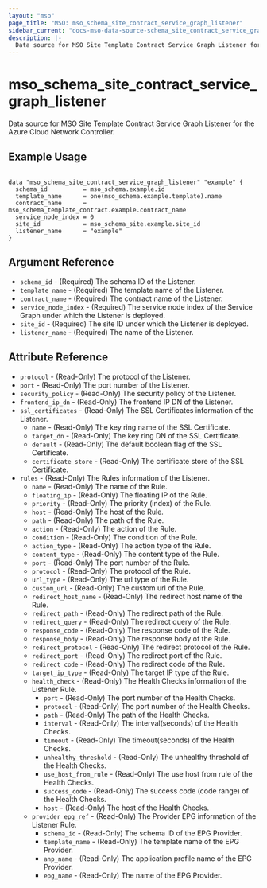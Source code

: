 ```yaml
---
layout: "mso"
page_title: "MSO: mso_schema_site_contract_service_graph_listener"
sidebar_current: "docs-mso-data-source-schema_site_contract_service_graph_listener"
description: |-
  Data source for MSO Site Template Contract Service Graph Listener for the Azure Cloud Network Controller.
---
```


# mso_schema_site_contract_service_graph_listener #

Data source for MSO Site Template Contract Service Graph Listener for the Azure Cloud Network Controller.

## Example Usage ##

```hcl

data "mso_schema_site_contract_service_graph_listener" "example" {
  schema_id          = mso_schema.example.id
  template_name      = one(mso_schema.example.template).name
  contract_name      = mso_schema_template_contract.example.contract_name
  service_node_index = 0
  site_id            = mso_schema_site.example.site_id
  listener_name      = "example"
}

```

## Argument Reference ##
* `schema_id` - (Required) The schema ID of the Listener.
* `template_name` - (Required) The template name of the Listener.
* `contract_name` - (Required) The contract name of the Listener.
* `service_node_index` - (Required) The service node index of the Service Graph under which the Listener is deployed.
* `site_id` - (Required) The site ID under which the Listener is deployed.
* `listener_name` - (Required) The name of the Listener.

## Attribute Reference ##
* `protocol` - (Read-Only) The protocol of the Listener.
* `port` - (Read-Only) The port number of the Listener.
* `security_policy` - (Read-Only) The security policy of the Listener.
* `frontend_ip_dn` - (Read-Only) The frontend IP DN of the Listener.
* `ssl_certificates` - (Read-Only) The SSL Certificates information of the Listener.
  * `name` - (Read-Only) The key ring name of the SSL Certificate.
  * `target_dn` - (Read-Only) The key ring DN of the SSL Certificate.
  * `default` - (Read-Only) The default boolean flag of the SSL Certificate.
  * `certificate_store` - (Read-Only) The certificate store of the SSL Certificate.
* `rules` - (Read-Only) The Rules information of the Listener.
  * `name` - (Read-Only) The name of the Rule.
  * `floating_ip` - (Read-Only) The floating IP of the Rule.
  * `priority` - (Read-Only) The priority (index) of the Rule.
  * `host` - (Read-Only) The host of the Rule.
  * `path` - (Read-Only) The path of the Rule.
  * `action` - (Read-Only) The action of the Rule.
  * `condition` - (Read-Only) The condition of the Rule.
  * `action_type` - (Read-Only) The action type of the Rule.
  * `content_type` - (Read-Only) The content type of the Rule.
  * `port` - (Read-Only) The port number of the Rule.
  * `protocol` - (Read-Only) The protocol of the Rule.
  * `url_type` - (Read-Only) The url type of the Rule.
  * `custom_url` - (Read-Only) The custom url of the Rule.
  * `redirect_host_name` - (Read-Only) The redirect host name of the Rule.
  * `redirect_path` - (Read-Only) The redirect path of the Rule.
  * `redirect_query` - (Read-Only) The redirect query of the Rule.
  * `response_code` - (Read-Only) The response code of the Rule.
  * `response_body` - (Read-Only) The response body of the Rule.
  * `redirect_protocol` - (Read-Only) The redirect protocol of the Rule.
  * `redirect_port` - (Read-Only) The redirect port of the Rule.
  * `redirect_code` - (Read-Only) The redirect code of the Rule.
  * `target_ip_type` - (Read-Only) The target IP type of the Rule.
  * `health_check` - (Read-Only) The Health Checks information of the Listener Rule.
    * `port` - (Read-Only) The port number of the Health Checks.
    * `protocol` - (Read-Only) The port number of the Health Checks.
    * `path` - (Read-Only) The path of the Health Checks.
    * `interval` - (Read-Only) The interval(seconds) of the Health Checks.
    * `timeout` - (Read-Only) The timeout(seconds) of the Health Checks.
    * `unhealthy_threshold` - (Read-Only) The unhealthy threshold of the Health Checks.
    * `use_host_from_rule` - (Read-Only) The use host from rule of the Health Checks.
    * `success_code` - (Read-Only) The success code (code range) of the Health Checks.
    * `host` - (Read-Only) The host of the Health Checks.
  * `provider_epg_ref` - (Read-Only) The Provider EPG information of the Listener Rule.
    * `schema_id` - (Read-Only) The schema ID of the EPG Provider.
    * `template_name` - (Read-Only) The template name of the EPG Provider.
    * `anp_name` - (Read-Only) The application profile name of the EPG Provider.
    * `epg_name` - (Read-Only) The name of the EPG Provider.
